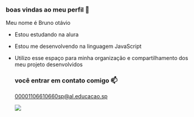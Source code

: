 ### boas vindas ao meu perfil 💙

Meu nome é Bruno otávio

- Estou estudando na alura
- Estou me desenvolvendo na linguagem JavaScript
- Utilizo esse espaço para minha organização e compartilhamento dos meu projeto desenvolvidos

  ### você entrar em contato comigo 📫

  00001106610660sp@al.educacao.sp

  ![](https://media1.tenor.com/m/M7OIRu1vgzcAAAAC/lucifer-hazbin-hotel.gif)

